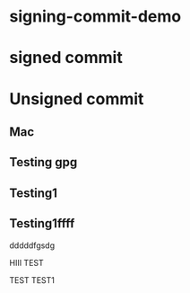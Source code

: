 # signing-commit-demo

# signed commit

# Unsigned commit

## Mac

## Testing gpg 

## Testing1
## Testing1ffff
dddddfgsdg

HIII TEST

TEST
TEST1